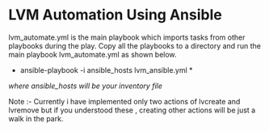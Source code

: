# LVM Automation Using Ansible

lvm_automate.yml is the main playbook which imports tasks from other playbooks during the play. Copy all the playbooks to a directory and run the main playbook lvm_automate.yml as shown below.

* ansible-playbook -i ansible_hosts lvm_ansible.yml *

_where ansible_hosts will be your inventory file_


Note :- Currently i have implemented only two actions of lvcreate and lvremove but if you understood these , creating other actions will be just a walk in the park.
